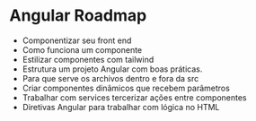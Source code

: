 # Angular Roadmap

- Componentizar seu front end
- Como funciona um componente
- Estilizar componentes com tailwind
- Estrutura um projeto Angular com boas práticas.
- Para que serve os archivos dentro e fora da src
- Criar componentes dinâmicos que recebem parâmetros
- Trabalhar com services tercerizar ações entre componentes
- Diretivas Angular para trabalhar com lógica no HTML
